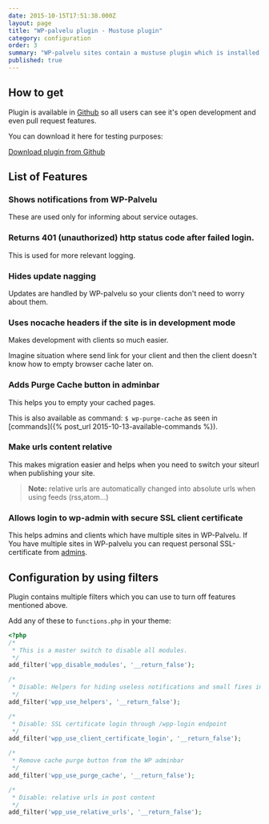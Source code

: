 ```yaml
---
date: 2015-10-15T17:51:38.000Z
layout: page
title: "WP-palvelu plugin - Mustuse plugin"
category: configuration
order: 3
summary: "WP-palvelu sites contain a mustuse plugin which is installed in all sites by default. It adds small WordPress fixes, new features and helps WP-palvelu to inform clients about service outages."
published: true
---
```


## How to get
Plugin is available in [Github](https://github.com/Seravo/wp-palvelu-plugin) so all users can see it's open development and even pull request features.

You can download it here for testing purposes:

<a class="btn btn-default" href="https://github.com/Seravo/wp-palvelu-plugin/releases"><i class="glyphicon glyphicon-download-alt"></i> Download plugin from Github</a>

## List of Features

### Shows notifications from WP-Palvelu
These are used only for informing about service outages.

### Returns 401 (unauthorized) http status code after failed login.
This is used for more relevant logging.

### Hides update nagging
Updates are handled by WP-palvelu so your clients don't need to worry about them.

### Uses nocache headers if the site is in development mode
Makes development with clients so much easier.

Imagine situation where send link for your client and then the client doesn't know how to empty browser cache later on.

### Adds Purge Cache button in adminbar
This helps you to empty your cached pages.

This is also available as command: ``` $ wp-purge-cache ``` as seen in [commands]({% post_url 2015-10-13-available-commands %}).

### Make urls content relative
This makes migration easier and helps when you need to switch your siteurl when publishing your site.

> **Note:** relative urls are automatically changed into absolute urls when using feeds (rss,atom...)

### Allows login to wp-admin with secure SSL client certificate

This helps admins and clients which have multiple sites in WP-Palvelu. If You have multiple sites in WP-palvelu you can request personal SSL-certificate from [admins](mailto:wordpress@seravo.fi).

## Configuration by using filters
Plugin contains multiple filters which you can use to turn off features mentioned above.

Add any of these to ```functions.php``` in your theme:

```php
<?php
/*
 * This is a master switch to disable all modules.
 */
add_filter('wpp_disable_modules', '__return_false');

/*
 * Disable: Helpers for hiding useless notifications and small fixes in logging
 */
add_filter('wpp_use_helpers', '__return_false');

/*
 * Disable: SSL certificate login through /wpp-login endpoint
 */
add_filter('wpp_use_client_certificate_login', '__return_false');

/*
 * Remove cache purge button from the WP adminbar
 */
add_filter('wpp_use_purge_cache', '__return_false');

/*
 * Disable: relative urls in post content
 */
add_filter('wpp_use_relative_urls', '__return_false');
```
